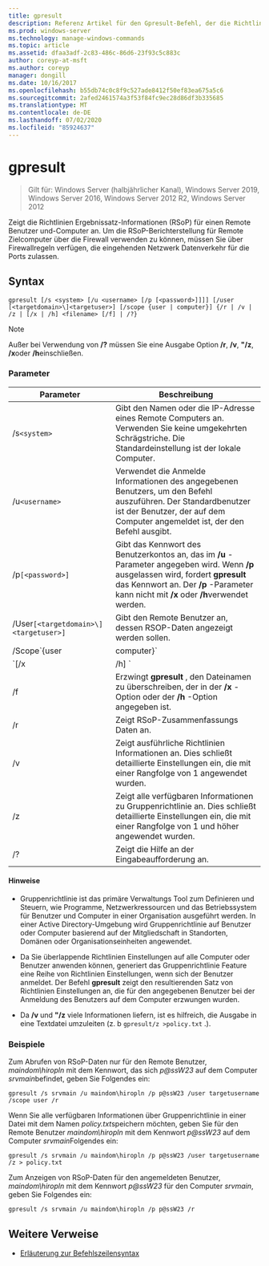 ```yaml
---
title: gpresult
description: Referenz Artikel für den Gpresult-Befehl, der die Richtlinien Ergebnissatz-Informationen (RSoP) für einen Remote Benutzer und-Computer anzeigt.
ms.prod: windows-server
ms.technology: manage-windows-commands
ms.topic: article
ms.assetid: dfaa3adf-2c83-486c-86d6-23f93c5c883c
author: coreyp-at-msft
ms.author: coreyp
manager: dongill
ms.date: 10/16/2017
ms.openlocfilehash: b55db74c0c8f9c527ade8412f50ef83ea675a5c6
ms.sourcegitcommit: 2afed2461574a3f53f84fc9ec28d86df3b335685
ms.translationtype: MT
ms.contentlocale: de-DE
ms.lasthandoff: 07/02/2020
ms.locfileid: "85924637"
---
```

# <a name="gpresult"></a>gpresult

> Gilt für: Windows Server (halbjährlicher Kanal), Windows Server 2019, Windows Server 2016, Windows Server 2012 R2, Windows Server 2012

Zeigt die Richtlinien Ergebnissatz-Informationen (RSoP) für einen Remote Benutzer und-Computer an. Um die RSoP-Berichterstellung für Remote Zielcomputer über die Firewall verwenden zu können, müssen Sie über Firewallregeln verfügen, die eingehenden Netzwerk Datenverkehr für die Ports zulassen.

## <a name="syntax"></a>Syntax

```
gpresult [/s <system> [/u <username> [/p [<password>]]]] [/user [<targetdomain>\]<targetuser>] [/scope {user | computer}] {/r | /v | /z | [/x | /h] <filename> [/f] | /?}
```

> [!NOTE]
> Außer bei Verwendung von **/?** müssen Sie eine Ausgabe Option **/r**, **/v**, **"/z**, **/x**oder **/h**einschließen.

### <a name="parameters"></a>Parameter

| Parameter | Beschreibung |
| --------- | ----------- |
| /s`<system>` | Gibt den Namen oder die IP-Adresse eines Remote Computers an. Verwenden Sie keine umgekehrten Schrägstriche. Die Standardeinstellung ist der lokale Computer. |
| /u`<username>` | Verwendet die Anmelde Informationen des angegebenen Benutzers, um den Befehl auszuführen. Der Standardbenutzer ist der Benutzer, der auf dem Computer angemeldet ist, der den Befehl ausgibt. |
| /p`[<password>]` | Gibt das Kennwort des Benutzerkontos an, das im **/u** -Parameter angegeben wird. Wenn **/p** ausgelassen wird, fordert **gpresult** das Kennwort an. Der **/p** -Parameter kann nicht mit **/x** oder **/h**verwendet werden. |
| /User`[<targetdomain>\]<targetuser>]` | Gibt den Remote Benutzer an, dessen RSOP-Daten angezeigt werden sollen. |
| /Scope`{user | computer}` | Zeigt die RSoP-Daten für den Benutzer oder den Computer an. Wenn **/Scope** ausgelassen wird, zeigt **gpresult** RSOP-Daten sowohl für den Benutzer als auch für den Computer an. |
| `[/x | /h] <filename>` | Speichert den Bericht im XML-Format (**/x**) oder im HTML-Format (**/h**) am Speicherort und mit dem Dateinamen, der durch den *filename* -Parameter angegeben wird. Kann nicht mit **/u**, **/p**, **/r**, **/v**oder **"/z**verwendet werden. |
| /f | Erzwingt **gpresult** , den Dateinamen zu überschreiben, der in der **/x** -Option oder der **/h** -Option angegeben ist. |
| /r | Zeigt RSoP-Zusammenfassungs Daten an. |
| /v | Zeigt ausführliche Richtlinien Informationen an. Dies schließt detaillierte Einstellungen ein, die mit einer Rangfolge von 1 angewendet wurden. |
| /z | Zeigt alle verfügbaren Informationen zu Gruppenrichtlinie an. Dies schließt detaillierte Einstellungen ein, die mit einer Rangfolge von 1 und höher angewendet wurden. |
| /? | Zeigt die Hilfe an der Eingabeaufforderung an. |

#### <a name="remarks"></a>Hinweise

- Gruppenrichtlinie ist das primäre Verwaltungs Tool zum Definieren und Steuern, wie Programme, Netzwerkressourcen und das Betriebssystem für Benutzer und Computer in einer Organisation ausgeführt werden. In einer Active Directory-Umgebung wird Gruppenrichtlinie auf Benutzer oder Computer basierend auf der Mitgliedschaft in Standorten, Domänen oder Organisationseinheiten angewendet.

- Da Sie überlappende Richtlinien Einstellungen auf alle Computer oder Benutzer anwenden können, generiert das Gruppenrichtlinie Feature eine Reihe von Richtlinien Einstellungen, wenn sich der Benutzer anmeldet. Der Befehl **gpresult** zeigt den resultierenden Satz von Richtlinien Einstellungen an, die für den angegebenen Benutzer bei der Anmeldung des Benutzers auf dem Computer erzwungen wurden.

- Da **/v** und **"/z** viele Informationen liefern, ist es hilfreich, die Ausgabe in eine Textdatei umzuleiten (z. b `gpresult/z >policy.txt` .).

### <a name="examples"></a>Beispiele

Zum Abrufen von RSoP-Daten nur für den Remote Benutzer, *maindom\hiropln* mit dem Kennwort, das sich *p@ssW23* auf dem Computer *srvmain*befindet, geben Sie Folgendes ein:

```
gpresult /s srvmain /u maindom\hiropln /p p@ssW23 /user targetusername /scope user /r
```

Wenn Sie alle verfügbaren Informationen über Gruppenrichtlinie in einer Datei mit dem Namen *policy.txt*speichern möchten, geben Sie für den Remote Benutzer *maindom\hiropln* mit dem Kennwort *p@ssW23* auf dem Computer *srvmain*Folgendes ein:

```
gpresult /s srvmain /u maindom\hiropln /p p@ssW23 /user targetusername /z > policy.txt
```

Zum Anzeigen von RSoP-Daten für den angemeldeten Benutzer, *maindom\hiropln* mit dem Kennwort *p@ssW23* für den Computer *srvmain*, geben Sie Folgendes ein:

```
gpresult /s srvmain /u maindom\hiropln /p p@ssW23 /r
```

## <a name="additional-references"></a>Weitere Verweise

- [Erläuterung zur Befehlszeilensyntax](command-line-syntax-key.md)
